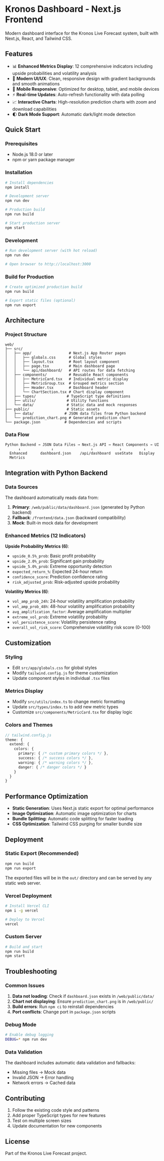 # Kronos Dashboard - Next.js Frontend

Modern dashboard interface for the Kronos Live Forecast system, built with Next.js, React, and Tailwind CSS.

## Features

- 📊 **Enhanced Metrics Display**: 12 comprehensive indicators including upside probabilities and volatility analysis
- 🎨 **Modern UI/UX**: Clean, responsive design with gradient backgrounds and smooth animations
- 📱 **Mobile Responsive**: Optimized for desktop, tablet, and mobile devices
- ⚡ **Real-time Updates**: Auto-refresh functionality with data polling
- 📈 **Interactive Charts**: High-resolution prediction charts with zoom and download capabilities
- 🌓 **Dark Mode Support**: Automatic dark/light mode detection

## Quick Start

### Prerequisites

- Node.js 18.0 or later
- npm or yarn package manager

### Installation

```bash
# Install dependencies
npm install

# Development server
npm run dev

# Production build
npm run build

# Start production server
npm start
```

### Development

```bash
# Run development server (with hot reload)
npm run dev

# Open browser to http://localhost:3000
```

### Build for Production

```bash
# Create optimized production build
npm run build

# Export static files (optional)
npm run export
```

## Architecture

### Project Structure

```
web/
├── src/
│   ├── app/                 # Next.js App Router pages
│   │   ├── globals.css      # Global styles
│   │   ├── layout.tsx       # Root layout component
│   │   ├── page.tsx         # Main dashboard page
│   │   └── api/dashboard/   # API routes for data fetching
│   ├── components/          # Reusable React components
│   │   ├── MetricCard.tsx   # Individual metric display
│   │   ├── MetricGroup.tsx  # Grouped metrics section
│   │   ├── Header.tsx       # Dashboard header
│   │   └── ChartSection.tsx # Chart display component
│   ├── types/              # TypeScript type definitions
│   ├── utils/              # Utility functions
│   └── data/               # Static data and mock responses
├── public/                 # Static assets
│   ├── data/              # JSON data files from Python backend
│   └── prediction_chart.png # Generated prediction chart
└── package.json           # Dependencies and scripts
```

### Data Flow

```
Python Backend → JSON Data Files → Next.js API → React Components → UI
      ↓              ↓                 ↓            ↓          ↓
  Enhanced      dashboard.json    /api/dashboard  useState   Display
  Metrics                                                     
```

## Integration with Python Backend

### Data Sources

The dashboard automatically reads data from:

1. **Primary**: `/web/public/data/dashboard.json` (generated by Python backend)
2. **Fallback**: `/frontend/data.json` (backward compatibility)
3. **Mock**: Built-in mock data for development

### Enhanced Metrics (12 Indicators)

**Upside Probability Metrics (6)**:
- `upside_0.5%_prob`: Basic profit probability
- `upside_2.0%_prob`: Significant gain probability  
- `upside_5.0%_prob`: Extreme opportunity detection
- `expected_return_%`: Expected 24-hour return
- `confidence_score`: Prediction confidence rating
- `risk_adjusted_prob`: Risk-adjusted upside probability

**Volatility Metrics (6)**:
- `vol_amp_prob_24h`: 24-hour volatility amplification probability
- `vol_amp_prob_48h`: 48-hour volatility amplification probability
- `avg_amplification_factor`: Average amplification multiplier
- `extreme_vol_prob`: Extreme volatility probability
- `vol_persistence_score`: Volatility persistence rating
- `overall_vol_risk_score`: Comprehensive volatility risk score (0-100)

## Customization

### Styling

- Edit `src/app/globals.css` for global styles
- Modify `tailwind.config.js` for theme customization
- Update component styles in individual `.tsx` files

### Metrics Display

- Modify `src/utils/index.ts` to change metric formatting
- Update `src/types/index.ts` to add new metric types
- Customize `src/components/MetricCard.tsx` for display logic

### Colors and Themes

```typescript
// tailwind.config.js
theme: {
  extend: {
    colors: {
      primary: { /* custom primary colors */ },
      success: { /* success colors */ },
      warning: { /* warning colors */ },
      danger: { /* danger colors */ }
    }
  }
}
```

## Performance Optimization

- **Static Generation**: Uses Next.js static export for optimal performance
- **Image Optimization**: Automatic image optimization for charts
- **Bundle Splitting**: Automatic code splitting for faster loading
- **CSS Optimization**: Tailwind CSS purging for smaller bundle size

## Deployment

### Static Export (Recommended)

```bash
npm run build
npm run export
```

The exported files will be in the `out/` directory and can be served by any static web server.

### Vercel Deployment

```bash
# Install Vercel CLI
npm i -g vercel

# Deploy to Vercel
vercel
```

### Custom Server

```bash
# Build and start
npm run build
npm start
```

## Troubleshooting

### Common Issues

1. **Data not loading**: Check if `dashboard.json` exists in `/web/public/data/`
2. **Chart not displaying**: Ensure `prediction_chart.png` is in `/web/public/`
3. **Build errors**: Run `npm ci` to reinstall dependencies
4. **Port conflicts**: Change port in `package.json` scripts

### Debug Mode

```bash
# Enable debug logging
DEBUG=* npm run dev
```

### Data Validation

The dashboard includes automatic data validation and fallbacks:
- Missing files → Mock data
- Invalid JSON → Error handling
- Network errors → Cached data

## Contributing

1. Follow the existing code style and patterns
2. Add proper TypeScript types for new features
3. Test on multiple screen sizes
4. Update documentation for new components

## License

Part of the Kronos Live Forecast project.